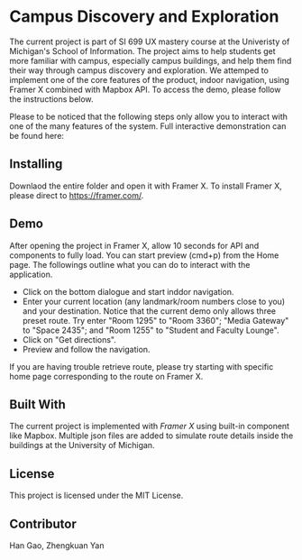 # Campus Discovery and Exploration
The current project is part of SI 699 UX mastery course at the Univeristy of Michigan's School of Information. 
The project aims to help students get more familiar with campus, especially campus buildings, and help them find their way through campus discovery and exploration. We attemped to implement one of the core features of the product, indoor navigation, using Framer X combined with Mapbox API. To access the demo, please follow the instructions below.

Please to be noticed that the following steps only allow you to interact with one of the many features of the system. Full interactive demonstration can be found here:

## Installing
Downlaod the entire folder and open it with Framer X. To install Framer X, please direct to https://framer.com/.

## Demo
After opening the project in Framer X, allow 10 seconds for API and components to fully load. You can start preview (cmd+p) from the Home page. The followings outline what you can do to interact with the application.
* Click on the bottom dialogue and start inddor navigation.
* Enter your current location (any landmark/room numbers close to you) and your destination. Notice that the current demo only allows three preset route. Try enter "Room 1295" to "Room 3360"; "Media Gateway" to "Space 2435"; and "Room 1255" to "Student and Faculty Lounge".
* Click on "Get directions".
* Preview and follow the navigation.

If you are having trouble retrieve route, please try starting with specific home page corresponding to the route on Framer X.

## Built With
The current project is implemented with *Framer X* using built-in component like Mapbox. Multiple json files are added to simulate route details inside the buildings at the University of Michigan.

## License
This project is licensed under the MIT License.

## Contributor
Han Gao, Zhengkuan Yan